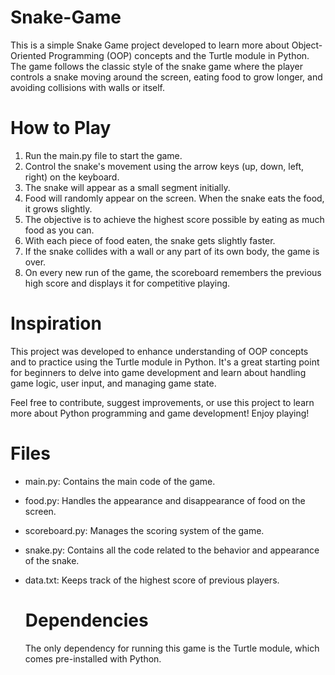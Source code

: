 # Snake-Game

This is a simple Snake Game project developed to learn more about Object-Oriented Programming (OOP) concepts and the Turtle module in Python. The game follows the classic style of the snake game where the player controls a snake moving around the screen, eating food to grow longer, and avoiding collisions with walls or itself.

# How to Play
1. Run the main.py file to start the game.
2. Control the snake's movement using the arrow keys (up, down, left, right) on the keyboard.
3. The snake will appear as a small segment initially.
4. Food will randomly appear on the screen. When the snake eats the food, it grows slightly.
5. The objective is to achieve the highest score possible by eating as much food as you can.
6. With each piece of food eaten, the snake gets slightly faster.
7. If the snake collides with a wall or any part of its own body, the game is over.
8. On every new run of the game, the scoreboard remembers the previous high score and displays it for competitive playing.

# Inspiration

This project was developed to enhance understanding of OOP concepts and to practice using the Turtle module in Python. It's a great starting point for beginners to delve into game development and learn about handling game logic, user input, and managing game state.

Feel free to contribute, suggest improvements, or use this project to learn more about Python programming and game development! Enjoy playing!

# Files

- main.py: Contains the main code of the game.
- food.py: Handles the appearance and disappearance of food on the screen.
- scoreboard.py: Manages the scoring system of the game.
- snake.py: Contains all the code related to the behavior and appearance of the snake.
- data.txt: Keeps track of the highest score of previous players.

  # Dependencies
  
  The only dependency for running this game is the Turtle module, which comes pre-installed with Python.
